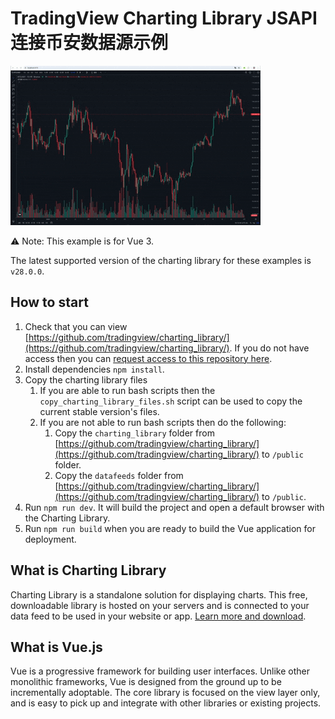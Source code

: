 # TradingView Charting Library JSAPI 连接币安数据源示例

![演示](tradingview.gif)

⚠️ Note: This example is for Vue 3.

The latest supported version of the charting library for these examples is `v28.0.0`.

## How to start

1. Check that you can view
   [https://github.com/tradingview/charting_library/](https://github.com/tradingview/charting_library/).
   If you do not have access then you can
   [request access to this repository here](https://www.tradingview.com/HTML5-stock-forex-bitcoin-charting-library/).
1. Install dependencies `npm install`.
1. Copy the charting library files
   1. If you are able to run bash scripts then the
      `copy_charting_library_files.sh` script can be used to copy the current
      stable version's files.
   1. If you are not able to run bash scripts then do the following:
      1. Copy the `charting_library` folder from
         [https://github.com/tradingview/charting_library/](https://github.com/tradingview/charting_library/)
         to `/public` folder.
      1. Copy the `datafeeds` folder from
         [https://github.com/tradingview/charting_library/](https://github.com/tradingview/charting_library/)
         to `/public`.
1. Run `npm run dev`. It will build the project and open a default browser
   with the Charting Library.
1. Run `npm run build` when you are ready to build the Vue application for deployment.

## What is Charting Library

Charting Library is a standalone solution for displaying charts. This free,
downloadable library is hosted on your servers and is connected to your data
feed to be used in your website or app.
[Learn more and download](https://www.tradingview.com/HTML5-stock-forex-bitcoin-charting-library/).

## What is Vue.js

Vue is a progressive framework for building user interfaces. Unlike other
monolithic frameworks, Vue is designed from the ground up to be incrementally
adoptable. The core library is focused on the view layer only, and is easy to
pick up and integrate with other libraries or existing projects.
